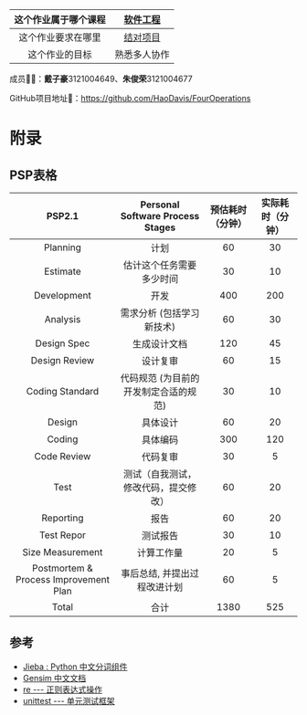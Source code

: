 | 这个作业属于哪个课程 | [软件工程](https://edu.cnblogs.com/campus/gdgy/CSGrade21-12) |
| :-----------------: |:---------------: |
| 这个作业要求在哪里| [结对项目](https://edu.cnblogs.com/campus/gdgy/CSGrade21-12/homework/13016) |
| 这个作业的目标 |熟悉多人协作|

成员👨‍💻：**戴子豪**3121004649、**朱俊荣**3121004677

GitHub项目地址🔗：https://github.com/HaoDavis/FourOperations

# 附录
## PSP表格
|**PSP2.1**|**Personal Software Process Stages**| **预估耗时（分钟）** |**实际耗时（分钟）**|
| :------------: | :------------: |:------------:| :------------: |
|Planning|计划|      60      |30|
|Estimate|估计这个任务需要多少时间|      30      |10|
|Development|开发|     400      |200|
|Analysis|需求分析 (包括学习新技术)|      60      |30|
|Design Spec|生成设计文档|     120      |45|
|Design Review|设计复审|      60      |15|
|Coding Standard|代码规范 (为目前的开发制定合适的规范)|      30      |10|
|Design| 具体设计|      60      |20|
|Coding|具体编码|     300      |120|
|Code Review|代码复审|      30      |5|
|Test|测试（自我测试，修改代码，提交修改）|      60      |20|
|Reporting|报告|      60      |20|
| Test Repor|测试报告|      30      |10|
| Size Measurement|计算工作量|      20      |5|
|Postmortem & Process Improvement Plan|事后总结, 并提出过程改进计划|      60      |5  |
|Total|合计|     1380     |525|
## 参考
- [Jieba : Python 中文分词组件](https://github.com/fxsjy/jieba)
- [Gensim 中文文档](https://gensim.apachecn.org/)
- [re --- 正则表达式操作](https://docs.python.org/zh-cn/3/library/re.html)
- [unittest --- 单元测试框架](https://docs.python.org/zh-cn/3/library/unittest.html)
